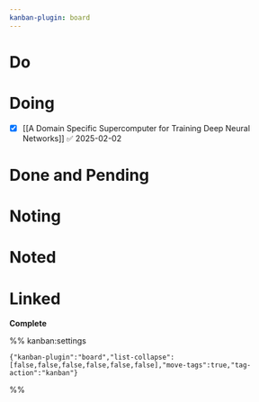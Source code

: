 ```yaml
---
kanban-plugin: board
---
```


# Do

# Doing

- [x] [[A Domain Specific Supercomputer for Training Deep Neural Networks]] ✅ 2025-02-02

# Done and Pending

# Noting

# Noted

# Linked

**Complete**

%% kanban:settings

```
{"kanban-plugin":"board","list-collapse":[false,false,false,false,false,false],"move-tags":true,"tag-action":"kanban"}
```

%%
